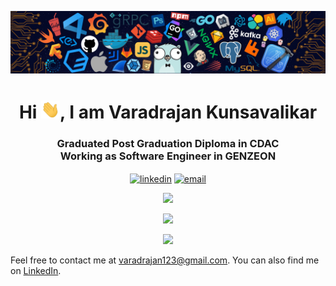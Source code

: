 
<p align="center"><img src="https://raw.githubusercontent.com/KevinPatel04/KevinPatel04/master/header.png"></p>

<h1 align="center">Hi <img src="https://raw.githubusercontent.com/KevinPatel04/KevinPatel04/master/Hi.gif" width="30px">, I am Varadrajan Kunsavalikar </h1>

<h3><p align="center" width="150px"> Graduated Post Graduation Diploma in CDAC <br>Working as Software Engineer in GENZEON</p></h3>

<p align="center">
  <a href="[https://linkedin.com/in/your-linkedin-profile](https://www.linkedin.com/in/varadrajan-kunsavalikar-386453166/)" target="blank"><img align="center" src="https://img.shields.io/badge/LinkedIn-0077B5?style=flat&logo=linkedin&logoColor=white" alt="linkedin"/></a>
  <a href="mailto:varadrajan123@gmail.com" target="blank"><img align="center" src="https://img.shields.io/badge/Email-D14836?style=flat&logo=gmail&logoColor=white" alt="email"/></a>
</p>


<p align="center"><img src="https://github-readme-stats.vercel.app/api/top-langs/?username=Mhaske1200&layout=compact&hide=TSQL&theme=chartreuse-dark"></p>
<p align="center" ><img src="https://github-readme-stats.vercel.app/api?username=Mhaske1200&count_private=true&show_icons=true&&theme=chartreuse-dark&include_all_commits=true" width="400"></p> 
<p align="center" ><img src="https://github-readme-streak-stats.herokuapp.com?user=Varadrajan2021&theme=chartreuse-dark"></p>

Feel free to contact me at [varadrajan123@gmail.com](varadrajan123@gmail.com). You can also find me on [LinkedIn](https://www.linkedin.com/in/varadrajan-kunsavalikar-386453166/).
